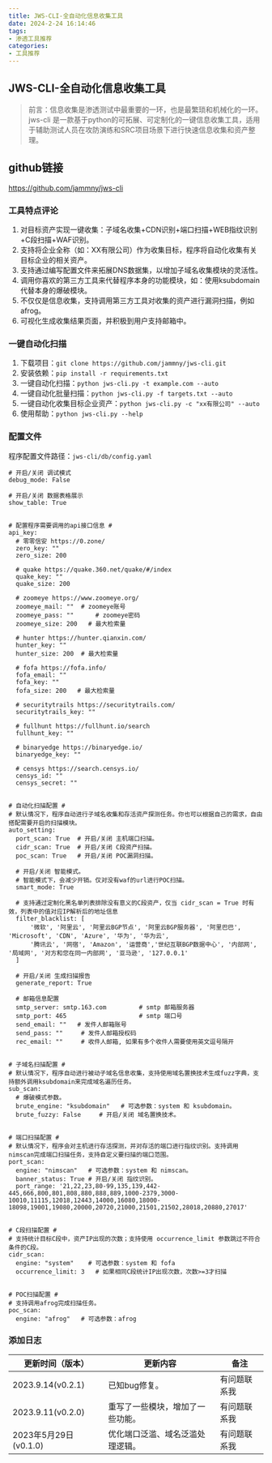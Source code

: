 ```yaml
---
title: JWS-CLI-全自动化信息收集工具
date: 2024-2-24 16:14:46
tags:
- 渗透工具推荐
categories:
- 工具推荐
---
```




## JWS-CLI-全自动化信息收集工具

> 前言：信息收集是渗透测试中最重要的一环，也是最繁琐和机械化的一环。jws-cli 是一款基于python的可拓展、可定制化的一键信息收集工具，适用于辅助测试人员在攻防演练和SRC项目场景下进行快速信息收集和资产整理。

## github链接

https://github.com/jammny/jws-cli

### 工具特点评论

1. 对目标资产实现一键收集：子域名收集+CDN识别+端口扫描+WEB指纹识别+C段扫描+WAF识别。
2. 支持将企业全称（如：XX有限公司）作为收集目标，程序将自动化收集有关目标企业的相关资产。
3. 支持通过编写配置文件来拓展DNS数据集，以增加子域名收集模块的灵活性。
4. 调用你喜欢的第三方工具来代替程序本身的功能模块，如：使用ksubdomain代替本身的爆破模块。
5. 不仅仅是信息收集，支持调用第三方工具对收集的资产进行漏洞扫描，例如afrog。
6. 可视化生成收集结果页面，并积极到用户支持邮箱中。

### 一键自动化扫描

1. 下载项目：`git clone https://github.com/jammny/jws-cli.git`
2. 安装依赖：`pip install -r requirements.txt`
3. 一键自动化扫描：`python jws-cli.py -t example.com --auto`
4. 一键自动化批量扫描：`python jws-cli.py -f targets.txt --auto`
5. 一键自动化收集目标企业资产：`python jws-cli.py -c "xx有限公司" --auto`
6. 使用帮助：`python jws-cli.py --help`

### 配置文件

程序配置文件路径：`jws-cli/db/config.yaml`

```
# 开启/关闭 调试模式
debug_mode: False

# 开启/关闭 数据表格展示
show_table: True


# 配置程序需要调用的api接口信息 #
api_key:
  # 零零信安 https://0.zone/
  zero_key: ""
  zero_size: 200

  # quake https://quake.360.net/quake/#/index
  quake_key: ""
  quake_size: 200

  # zoomeye https://www.zoomeye.org/
  zoomeye_mail: ""  # zoomeye账号
  zoomeye_pass: ""      # zoomeye密码
  zoomeye_size: 200   # 最大检索量

  # hunter https://hunter.qianxin.com/
  hunter_key: ""
  hunter_size: 200  # 最大检索量

  # fofa https://fofa.info/
  fofa_email: ""
  fofa_key: ""
  fofa_size: 200   # 最大检索量

  # securitytrails https://securitytrails.com/
  securitytrails_key: ""

  # fullhunt https://fullhunt.io/search
  fullhunt_key: ""

  # binaryedge https://binaryedge.io/
  binaryedge_key: ""

  # censys https://search.censys.io/
  censys_id: ""
  censys_secret: ""


# 自动化扫描配置 #
# 默认情况下，程序自动进行子域名收集和存活资产探测任务。你也可以根据自己的需求，自由搭配需要开启的扫描模块。
auto_setting:
  port_scan: True  # 开启/关闭 主机端口扫描。
  cidr_scan: True  # 开启/关闭 C段资产扫描。
  poc_scan: True   # 开启/关闭 POC漏洞扫描。

  # 开启/关闭 智能模式。
  # 智能模式下，会减少开销。仅对没有waf的url进行POC扫描。
  smart_mode: True

  # 支持通过定制化黑名单列表排除没有意义的C段资产，仅当 cidr_scan = True 时有效，列表中的值对应IP解析后的地址信息
  filter_blacklist: [
      '微软', '阿里云', '阿里云BGP节点', '阿里云BGP服务器', '阿里巴巴', 'Microsoft', 'CDN', 'Azure', '华为', '华为云',
      '腾讯云', '网宿', 'Amazon', '运营商','世纪互联BGP数据中心', '内部网', '局域网', '对方和您在同一内部网', '亚马逊', '127.0.0.1'
  ]

  # 开启/关闭 生成扫描报告
  generate_report: True

  # 邮箱信息配置
  smtp_server: smtp.163.com         # smtp 邮箱服务器
  smtp_port: 465                    # smtp 端口号
  send_email: ""   # 发件人邮箱账号
  send_pass: ""     # 发件人邮箱授权码
  rec_email: ""     # 收件人邮箱, 如果有多个收件人需要使用英文逗号隔开


# 子域名扫描配置 #
# 默认情况下，程序自动进行被动子域名信息收集，支持使用域名置换技术生成fuzz字典，支持额外调用ksubdomain来完成域名遍历任务。
sub_scan:
  # 爆破模式参数。
  brute_engine: "ksubdomain"   # 可选参数：system 和 ksubdomain。
  brute_fuzzy: False     # 开启/关闭 域名置换技术。


# 端口扫描配置 #
# 默认情况下，程序会对主机进行存活探测，并对存活的端口进行指纹识别。支持调用nimscan完成端口扫描任务，支持自定义要扫描的端口范围。
port_scan:
  engine: "nimscan"   # 可选参数：system 和 nimscan。
  banner_status: True # 开启/关闭 指纹识别。
  port_range: '21,22,23,80-99,135,139,442-445,666,800,801,808,880,888,889,1000-2379,3000-10010,11115,12018,12443,14000,16080,18000-18098,19001,19080,20000,20720,21000,21501,21502,28018,20880,27017'


# C段扫描配置 #
# 支持统计目标C段中，资产IP出现的次数；支持使用 occurrence_limit 参数跳过不符合条件的C段。
cidr_scan:
  engine: "system"    # 可选参数：system 和 fofa
  occurrence_limit: 3   # 如果相同C段统计IP出现次数，次数>=3才扫描


# POC扫描配置 #
# 支持调用afrog完成扫描任务。
poc_scan:
  engine: "afrog"   # 可选参数：afrog
```



### 添加日志

| 更新时间（版本）      | 更新内容                         | 备注         |
| --------------------- | -------------------------------- | ------------ |
| 2023.9.14(v0.2.1)     | 已知bug修复。                    | 有问题联系我 |
| 2023.9.11(v0.2.0)     | 重写了一些模块，增加了一些功能。 | 有问题联系我 |
| 2023年5月29日(v0.1.0) | 优化端口泛滥、域名泛滥处理逻辑。 | 有问题联系我 |